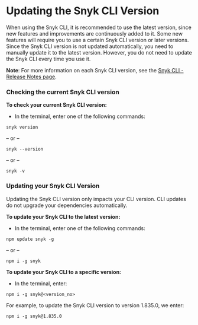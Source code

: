 # Updating the Snyk CLI Version

When using the Snyk CLI, it is recommended to use the latest version, since new features and improvements are continuously added to it. Some new features will require you to use a certain Snyk CLI version or later versions. Since the Snyk CLI version is not updated automatically, you need to manually update it to the latest version. However, you do not need to update the Snyk CLI every time you use it.

**Note**: For more information on each Snyk CLI version, see the [Snyk CLI - Release Notes page](https://github.com/snyk/cli/releases). &#x20;

### **Checking the current Snyk CLI version**

**To check your current Snyk CLI version:**

* In the terminal, enter one of the following commands:

```
snyk version 
```

&#x20;– or –

```
snyk --version 
```

– or –

```
snyk -v  
```

### **Updating your Snyk CLI Version**

Updating the Snyk CLI version only impacts your CLI version. CLI updates do not upgrade your dependencies automatically.

**To update your Snyk CLI to the latest version:**

* In the terminal, enter one of the following commands:

```
npm update snyk -g
```

– or –

```
npm i -g snyk
```

**To update your Snyk CLI to a specific version:**

* In the terminal, enter:

```
npm i -g snyk@<version_no>
```

For example, to update the Snyk CLI version to version 1.835.0, we enter:

```
npm i -g snyk@1.835.0
```

&#x20;
